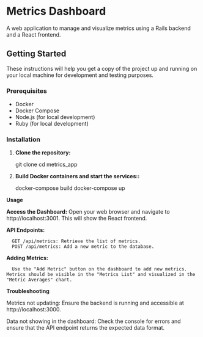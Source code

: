 # Metrics Dashboard

A web application to manage and visualize metrics using a Rails backend and a React frontend.

## Getting Started

These instructions will help you get a copy of the project up and running on your local machine for development and testing purposes.

### Prerequisites

- Docker
- Docker Compose
- Node.js (for local development)
- Ruby (for local development)

### Installation

1. **Clone the repository:**

   git clone <repository-url>
   cd metrics_app

2. **Build Docker containers and start the services::**

   docker-compose build
   docker-compose up


**Usage**

  **Access the Dashboard:**
   Open your web browser and navigate to http://localhost:3001. This will show the React frontend.

   **API Endpoints:**

      GET /api/metrics: Retrieve the list of metrics.
      POST /api/metrics: Add a new metric to the database.

   **Adding Metrics:**

      Use the "Add Metric" button on the dashboard to add new metrics. Metrics should be visible in the "Metrics List" and visualized in the "Metric Averages" chart.

**Troubleshooting**

   Metrics not updating: Ensure the backend is running and accessible at http://localhost:3000.
   
   Data not showing in the dashboard: Check the console for errors and ensure that the API endpoint returns the expected data format.
